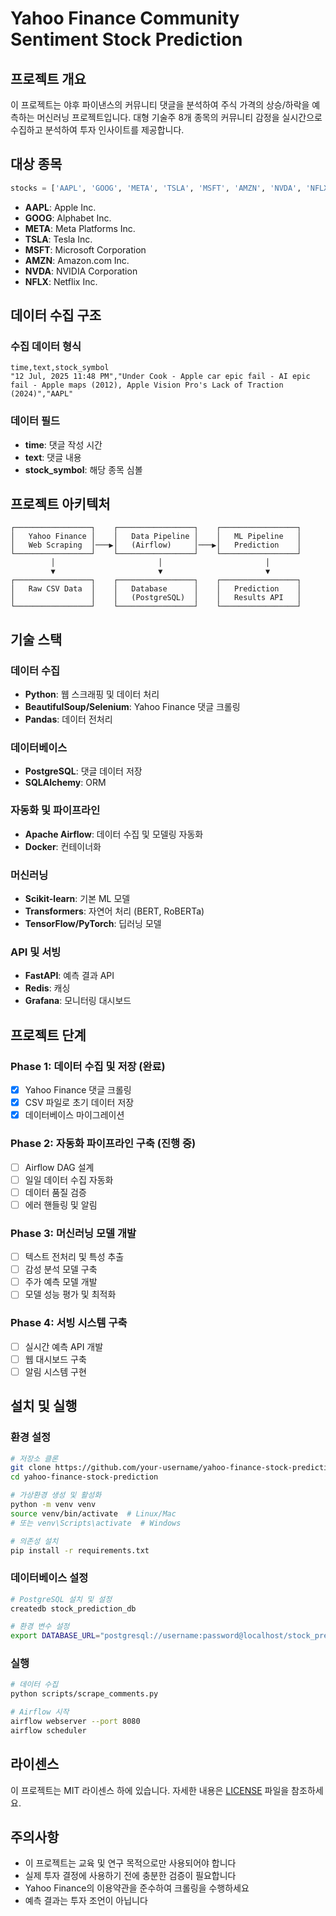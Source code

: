 # Yahoo Finance Community Sentiment Stock Prediction

## 프로젝트 개요

이 프로젝트는 야후 파이낸스의 커뮤니티 댓글을 분석하여 주식 가격의 상승/하락을 예측하는 머신러닝 프로젝트입니다. 대형 기술주 8개 종목의 커뮤니티 감정을 실시간으로 수집하고 분석하여 투자 인사이트를 제공합니다.

## 대상 종목

```python
stocks = ['AAPL', 'GOOG', 'META', 'TSLA', 'MSFT', 'AMZN', 'NVDA', 'NFLX']
```

- **AAPL**: Apple Inc.
- **GOOG**: Alphabet Inc.
- **META**: Meta Platforms Inc.
- **TSLA**: Tesla Inc.
- **MSFT**: Microsoft Corporation
- **AMZN**: Amazon.com Inc.
- **NVDA**: NVIDIA Corporation
- **NFLX**: Netflix Inc.

## 데이터 수집 구조

### 수집 데이터 형식
```csv
time,text,stock_symbol
"12 Jul, 2025 11:48 PM","Under Cook - Apple car epic fail - AI epic fail - Apple maps (2012), Apple Vision Pro's Lack of Traction (2024)","AAPL"
```

### 데이터 필드
- **time**: 댓글 작성 시간
- **text**: 댓글 내용
- **stock_symbol**: 해당 종목 심볼

## 프로젝트 아키텍처

```
┌─────────────────┐    ┌─────────────────┐    ┌─────────────────┐
│   Yahoo Finance │    │   Data Pipeline │    │   ML Pipeline   │
│   Web Scraping  │───▶│   (Airflow)     │───▶│   Prediction    │
└─────────────────┘    └─────────────────┘    └─────────────────┘
         │                       │                       │
         ▼                       ▼                       ▼
┌─────────────────┐    ┌─────────────────┐    ┌─────────────────┐
│   Raw CSV Data  │    │   Database      │    │   Prediction    │
│                 │    │   (PostgreSQL)  │    │   Results API   │
└─────────────────┘    └─────────────────┘    └─────────────────┘
```

## 기술 스택

### 데이터 수집
- **Python**: 웹 스크래핑 및 데이터 처리
- **BeautifulSoup/Selenium**: Yahoo Finance 댓글 크롤링
- **Pandas**: 데이터 전처리

### 데이터베이스
- **PostgreSQL**: 댓글 데이터 저장
- **SQLAlchemy**: ORM

### 자동화 및 파이프라인
- **Apache Airflow**: 데이터 수집 및 모델링 자동화
- **Docker**: 컨테이너화

### 머신러닝
- **Scikit-learn**: 기본 ML 모델
- **Transformers**: 자연어 처리 (BERT, RoBERTa)
- **TensorFlow/PyTorch**: 딥러닝 모델

### API 및 서빙
- **FastAPI**: 예측 결과 API
- **Redis**: 캐싱
- **Grafana**: 모니터링 대시보드

## 프로젝트 단계

### Phase 1: 데이터 수집 및 저장 (완료)
- [x] Yahoo Finance 댓글 크롤링
- [x] CSV 파일로 초기 데이터 저장
- [x] 데이터베이스 마이그레이션

### Phase 2: 자동화 파이프라인 구축 (진행 중)
- [ ] Airflow DAG 설계
- [ ] 일일 데이터 수집 자동화
- [ ] 데이터 품질 검증
- [ ] 에러 핸들링 및 알림

### Phase 3: 머신러닝 모델 개발
- [ ] 텍스트 전처리 및 특성 추출
- [ ] 감성 분석 모델 구축
- [ ] 주가 예측 모델 개발
- [ ] 모델 성능 평가 및 최적화

### Phase 4: 서빙 시스템 구축
- [ ] 실시간 예측 API 개발
- [ ] 웹 대시보드 구축
- [ ] 알림 시스템 구현

## 설치 및 실행

### 환경 설정
```bash
# 저장소 클론
git clone https://github.com/your-username/yahoo-finance-stock-prediction.git
cd yahoo-finance-stock-prediction

# 가상환경 생성 및 활성화
python -m venv venv
source venv/bin/activate  # Linux/Mac
# 또는 venv\Scripts\activate  # Windows

# 의존성 설치
pip install -r requirements.txt
```

### 데이터베이스 설정
```bash
# PostgreSQL 설치 및 설정
createdb stock_prediction_db

# 환경 변수 설정
export DATABASE_URL="postgresql://username:password@localhost/stock_prediction_db"
```

### 실행
```bash
# 데이터 수집
python scripts/scrape_comments.py

# Airflow 시작
airflow webserver --port 8080
airflow scheduler
```

## 라이센스

이 프로젝트는 MIT 라이센스 하에 있습니다. 자세한 내용은 [LICENSE](LICENSE) 파일을 참조하세요.

## 주의사항

- 이 프로젝트는 교육 및 연구 목적으로만 사용되어야 합니다
- 실제 투자 결정에 사용하기 전에 충분한 검증이 필요합니다
- Yahoo Finance의 이용약관을 준수하여 크롤링을 수행하세요
- 예측 결과는 투자 조언이 아닙니다
